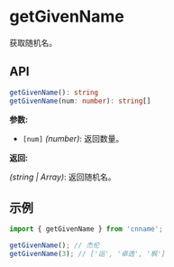 # getGivenName

获取随机名。

## API

```ts
getGivenName(): string
getGivenName(num: number): string[]
```

**参数:**

- `[num]` _(number)_: 返回数量。

**返回:**

_(string | Array)_: 返回随机名。

## 示例

```js
import { getGivenName } from 'cnname';

getGivenName(); // 杰伦
getGivenName(3); // ['运', '卓逸', '枫']
```
